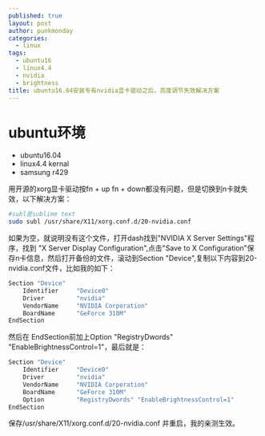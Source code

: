 ```yaml
---
published: true
layout: post
author: punkmonday
categories: 
  - linux
tags: 
  - ubuntu16
  - linux4.4
  - nvidia
  - brightness
title: ubuntu16.04安装专有nvidia显卡驱动之后，亮度调节失效解决方案
---
```

# ubuntu环境

- ubuntu16.04
- linux4.4 kernal
- samsung r429

用开源的xorg显卡驱动按fn + up fn + down都没有问题，但是切换到n卡就失效，以下解决方案：

```sh
#subl是sublime text
sudo subl /usr/share/X11/xorg.conf.d/20-nvidia.conf
```

如果为空，就说明没有这个文件，打开dash找到"NVIDIA X Server Settings"程序，找到 "X Server Display Configuration",点击"Save to X Configuration"保存n卡信息，然后打开备份的文件，滚动到Section "Device",复制以下内容到20-nvidia.conf文件，比如我的如下：

```sh
Section "Device"
    Identifier     "Device0"
    Driver         "nvidia"
    VendorName     "NVIDIA Corporation"
    BoardName      "GeForce 310M"
EndSection
```

然后在 EndSection前加上Option        "RegistryDwords" "EnableBrightnessControl=1"，最后就是：

```sh
Section "Device"
    Identifier     "Device0"
    Driver         "nvidia"
    VendorName     "NVIDIA Corporation"
    BoardName      "GeForce 310M"
    Option         "RegistryDwords" "EnableBrightnessControl=1"
EndSection
```

保存/usr/share/X11/xorg.conf.d/20-nvidia.conf 并重启，我的亲测生效。

